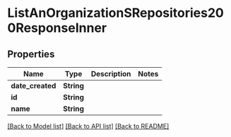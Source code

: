 # ListAnOrganizationSRepositories200ResponseInner

## Properties

Name | Type | Description | Notes
------------ | ------------- | ------------- | -------------
**date_created** | **String** |  | 
**id** | **String** |  | 
**name** | **String** |  | 

[[Back to Model list]](../README.md#documentation-for-models) [[Back to API list]](../README.md#documentation-for-api-endpoints) [[Back to README]](../README.md)


